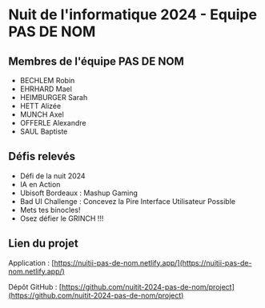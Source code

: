 # Nuit de l'informatique 2024 - Equipe PAS DE NOM

## Membres de l'équipe PAS DE NOM

- BECHLEM Robin
- EHRHARD Mael
- HEIMBURGER Sarah
- HETT Alizée
- MUNCH Axel
- OFFERLE Alexandre
- SAUL Baptiste

## Défis relevés

- Défi de la nuit 2024
- IA en Action
- Ubisoft Bordeaux : Mashup Gaming
- Bad UI Challenge : Concevez la Pire Interface Utilisateur Possible
- Mets tes binocles!
- Osez défier le GRINCH !!!

## Lien du projet

Application : [https://nuitii-pas-de-nom.netlify.app/](https://nuitii-pas-de-nom.netlify.app/)

Dépôt GitHub : [https://github.com/nuitit-2024-pas-de-nom/project](https://github.com/nuitit-2024-pas-de-nom/project)
